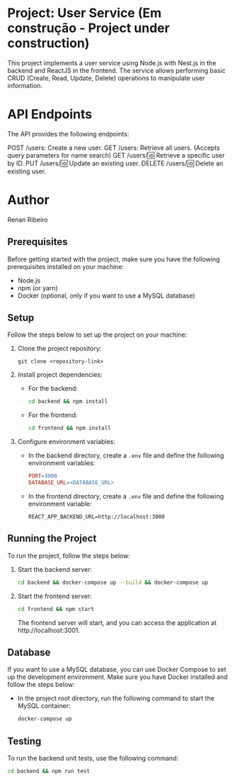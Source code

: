 # Project: User Service (Em construção - Project under construction)

This project implements a user service using Node.js with Nest.js in the backend and ReactJS in the frontend. The service allows performing basic CRUD (Create, Read, Update, Delete) operations to manipulate user information.

# API Endpoints

The API provides the following endpoints:

POST /users: Create a new user.
GET /users: Retrieve all users. (Accepts query parameters for name search)
GET /users/:id: Retrieve a specific user by ID.
PUT /users/:id: Update an existing user.
DELETE /users/:id: Delete an existing user.

# Author

Renan Ribeiro

## Prerequisites

Before getting started with the project, make sure you have the following prerequisites installed on your machine:

- Node.js
- npm (or yarn)
- Docker (optional, only if you want to use a MySQL database)

## Setup

Follow the steps below to set up the project on your machine:

1. Clone the project repository:
    ```
    git clone <repository-link>
    ```

2. Install project dependencies:
    - For the backend:
        ```bash
        cd backend && npm install
        ```

    - For the frontend:
        ```bash
        cd frontend && npm install
        ```

3. Configure environment variables:
    - In the backend directory, create a `.env` file and define the following environment variables:
        ```makefile
        PORT=3000
        DATABASE_URL=<DATABASE_URL>
        ```

    - In the frontend directory, create a `.env` file and define the following environment variable:
        ```arduino
        REACT_APP_BACKEND_URL=http://localhost:3000
        ```

## Running the Project

To run the project, follow the steps below:

1. Start the backend server:
    ```bash
    cd backend && docker-compose up --build && docker-compose up
    ```

2. Start the frontend server:
    ```bash
    cd frontend && npm start
    ```

   The frontend server will start, and you can access the application at http://localhost:3001.

## Database

If you want to use a MySQL database, you can use Docker Compose to set up the development environment. Make sure you have Docker installed and follow the steps below:

- In the project root directory, run the following command to start the MySQL container:
    ```bash
    docker-compose up
    ```

## Testing

To run the backend unit tests, use the following command:
```bash
cd backend && npm run test




